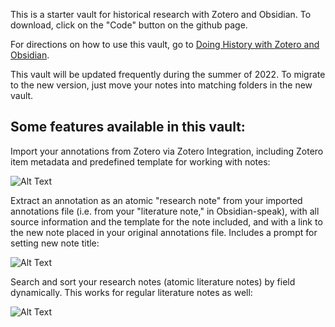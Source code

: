 This is a starter vault for historical research with Zotero and Obsidian. To download, click on the "Code" button on the github page.

For directions on how to use this vault, go to [Doing History with Zotero and Obsidian](https://publish.obsidian.md/history-notes/).

This vault will be updated frequently during the summer of 2022. To migrate to the new version, just move your notes into matching folders in the new vault. 

## Some features available in this vault:

Import your annotations from Zotero via Zotero Integration, including Zotero item metadata and predefined template for working with notes:

![Alt Text](https://publish-01.obsidian.md/access/36bec6aea73b5930cec9761dd7c60012/00%20meta/attachments/imported%20note.png)

Extract an annotation as an atomic "research note" from your imported annotations file (i.e. from your "literature note," in Obsidian-speak), with all source information and the template for the note included, and with a link to the new note placed in your original annotations file. Includes a prompt for setting new note title:

![Alt Text](https://publish-01.obsidian.md/access/36bec6aea73b5930cec9761dd7c60012/00%20meta/attachments/extract%20research%20note.gif)

Search and sort your research notes (atomic literature notes) by field dynamically. This works for regular literature notes as well:

![Alt Text](https://publish-01.obsidian.md/access/36bec6aea73b5930cec9761dd7c60012/00%20meta/attachments/search%20research%20notes.gif)
